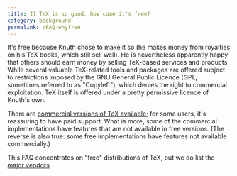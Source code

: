 ```yaml
---
title: If TeX is so good, how come it's free?
category: background
permalink: /FAQ-whyfree
---
```


It's free because Knuth chose to make it so (he makes money from
royalties on his TeX books, which still sell well).  He is
nevertheless apparently happy that others should earn money by selling
TeX-based services and products. While several valuable
TeX-related tools and packages are offered subject to restrictions
imposed by the GNU General Public Licence (GPL,
sometimes referred to as "Copyleft"), which denies the right to
commercial exploitation.  TeX itself is offered under a pretty
permissive licence of Knuth's own.

There are [commercial versions of TeX available](FAQ-commercial); for some users,
it's reassuring to have paid support.  What is more, some of the
commercial implementations
have features that are not available in free versions.  (The
reverse is also true: some free implementations have features
not available commercially.)

This FAQ concentrates on "free" distributions of TeX, but we
do list the [major vendors](FAQ-commercial).

